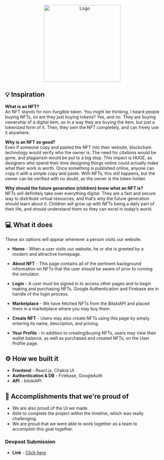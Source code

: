 <div align="center">
    <img src="https://cdn.discordapp.com/attachments/884660427382988801/942171632569569320/unknown.png" alt="Logo" height="250px">
</div>


## 💡 Inspiration
<b>What is an NFT?</b> <br>
An NFT stands for non-fungible token. You might be thinking, I heard people buying NFTs, so are they just buying tokens? Yes, and no. They are buying ownership of a digital item, so in a way they are buying the item, but just a tokenized form of it. Then, they own the NFT completely, and can freely use it anywhere.

<b>Why is an NFT so good?</b> <br>
Even if someone copy and pasted the NFT into their website, blockchain technology would verify who the owner is. The need for citations would be gone, and plagiarism would be put to a big stop. This impact is HUGE, as designers who spend their time designing things online could actually make what their work is worth. Once something is published online, anyone can copy it with a simple copy and paste. With NFTs, this still happens, but the owner can be verified with no doubt, as the owner is the token holder.

<b>Why should the future generation (children) know what an NFT is?</b> <br>
NFTs will definitely take over everything digital. They are a fast and secure way to distribute virtual resources, and that’s why the future generation should learn about it. Children will grow up with NFTs being a daily part of their life, and should understand them so they can excel in today’s world.


## 💻 What it does
These six options will appear whenever a person visits our website.

- **Home** - When a user visits our website, he or she is greeted by a modern and attractive homepage.

- **About NFT** - This page contains all of the pertinent background information on NFTs that the user should be aware of prior to running the simulator.

- **Login** - A user must be signed in to access other pages and to begin making and purchasing NFTs. Google Authentication and Firebase are in handle of the login process.

- **Marketplace** - We have fetched NFTs from the BitskiAPI and placed them in a marketplace where you may buy them.

- **Create NFT** - Users may also create NFTs using this page by simply entering its name, description, and pricing.

- **Your Profile** - In addition to creating/buying NFTs, users may view their wallet balance, as well as purchased and created NFTs, on the User Profile page.

## ⚙️ How we built it
- **Frontend** - React.js, Chakra UI
- **Authentication & DB** - Firebase, GoogleAuth
- **API** - bitskiAPI

## 🏅 Accomplishments that we're proud of
- We are also proud of the UI we made.
- Able to complete the project within the timeline, which was really challenging.
- We are proud that we were able to work together as a team to accomplish this goal together.

### Devpost Submission
- **Link** - [Click here](https://devpost.com/software/nfteez)
